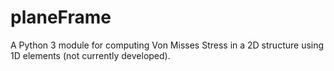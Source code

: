 # planeFrame
A Python 3 module for computing Von Misses Stress in a 2D structure using 1D elements (not currently developed).
